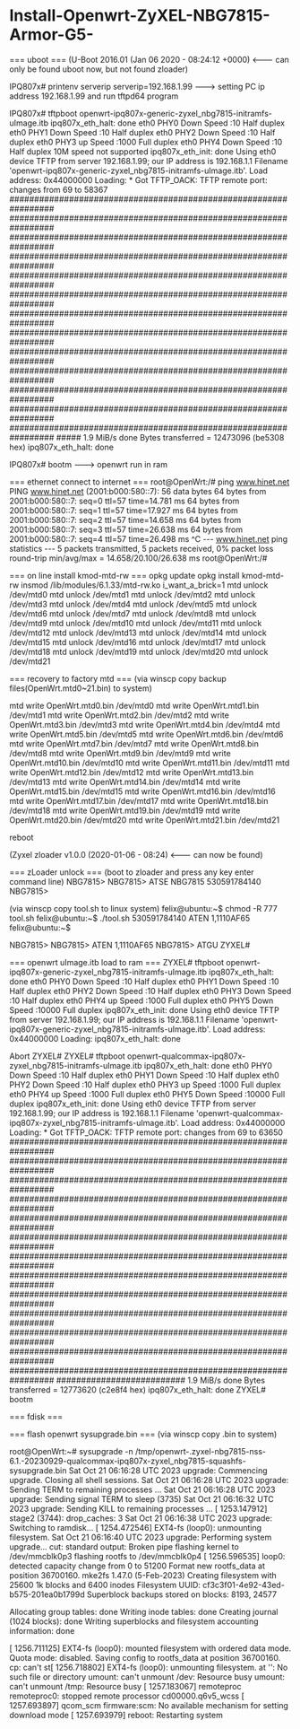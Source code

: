 # Install-Openwrt-ZyXEL-NBG7815-Armor-G5-

=== uboot ===
(U-Boot 2016.01 (Jan 06 2020 - 08:24:12 +0000)    <--- can only be found uboot now, but not found zloader)


IPQ807x# printenv serverip
serverip=192.168.1.99               ---> setting PC ip address 192.168.1.99 and run tftpd64 program

IPQ807x# tftpboot openwrt-ipq807x-generic-zyxel_nbg7815-initramfs-uImage.itb
ipq807x_eth_halt: done
eth0 PHY0 Down Speed :10 Half duplex
eth0 PHY1 Down Speed :10 Half duplex
eth0 PHY2 Down Speed :10 Half duplex
eth0 PHY3 up Speed :1000 Full duplex
eth0 PHY4 Down Speed :10 Half duplex
10M speed not supported
ipq807x_eth_init: done
Using eth0 device
TFTP from server 192.168.1.99; our IP address is 192.168.1.1
Filename 'openwrt-ipq807x-generic-zyxel_nbg7815-initramfs-uImage.itb'.
Load address: 0x44000000
Loading: *
Got TFTP_OACK: TFTP remote port: changes from 69 to 58367
#################################################################
         #################################################################
         #################################################################
         #################################################################
         #################################################################
         #################################################################
         #################################################################
         #################################################################
         #################################################################
         #################################################################
         #################################################################
         #################################################################
         #################################################################
         #####
         1.9 MiB/s
done
Bytes transferred = 12473096 (be5308 hex)
ipq807x_eth_halt: done

IPQ807x# bootm               ---> openwrt run in ram


=== ethernet connect to internet ===
root@OpenWrt:/# ping www.hinet.net
PING www.hinet.net (2001:b000:580::7): 56 data bytes
64 bytes from 2001:b000:580::7: seq=0 ttl=57 time=14.781 ms
64 bytes from 2001:b000:580::7: seq=1 ttl=57 time=17.927 ms
64 bytes from 2001:b000:580::7: seq=2 ttl=57 time=14.658 ms
64 bytes from 2001:b000:580::7: seq=3 ttl=57 time=26.638 ms
64 bytes from 2001:b000:580::7: seq=4 ttl=57 time=26.498 ms
^C
--- www.hinet.net ping statistics ---
5 packets transmitted, 5 packets received, 0% packet loss
round-trip min/avg/max = 14.658/20.100/26.638 ms
root@OpenWrt:/#

=== on line install kmod-mtd-rw ===
opkg update
opkg install kmod-mtd-rw
insmod /lib/modules/6.1.33/mtd-rw.ko i_want_a_brick=1
mtd unlock /dev/mtd0
mtd unlock /dev/mtd1
mtd unlock /dev/mtd2
mtd unlock /dev/mtd3
mtd unlock /dev/mtd4
mtd unlock /dev/mtd5
mtd unlock /dev/mtd6
mtd unlock /dev/mtd7
mtd unlock /dev/mtd8
mtd unlock /dev/mtd9
mtd unlock /dev/mtd10
mtd unlock /dev/mtd11
mtd unlock /dev/mtd12
mtd unlock /dev/mtd13
mtd unlock /dev/mtd14
mtd unlock /dev/mtd15
mtd unlock /dev/mtd16
mtd unlock /dev/mtd17
mtd unlock /dev/mtd18
mtd unlock /dev/mtd19
mtd unlock /dev/mtd20
mtd unlock /dev/mtd21

=== recovery to factory mtd ===
(via winscp copy backup files(OpenWrt.mtd0~21.bin) to system)

mtd write OpenWrt.mtd0.bin /dev/mtd0
mtd write OpenWrt.mtd1.bin /dev/mtd1
mtd write OpenWrt.mtd2.bin /dev/mtd2
mtd write OpenWrt.mtd3.bin /dev/mtd3
mtd write OpenWrt.mtd4.bin /dev/mtd4
mtd write OpenWrt.mtd5.bin /dev/mtd5
mtd write OpenWrt.mtd6.bin /dev/mtd6
mtd write OpenWrt.mtd7.bin /dev/mtd7
mtd write OpenWrt.mtd8.bin /dev/mtd8
mtd write OpenWrt.mtd9.bin /dev/mtd9
mtd write OpenWrt.mtd10.bin /dev/mtd10
mtd write OpenWrt.mtd11.bin /dev/mtd11
mtd write OpenWrt.mtd12.bin /dev/mtd12
mtd write OpenWrt.mtd13.bin /dev/mtd13
mtd write OpenWrt.mtd14.bin /dev/mtd14
mtd write OpenWrt.mtd15.bin /dev/mtd15
mtd write OpenWrt.mtd16.bin /dev/mtd16
mtd write OpenWrt.mtd17.bin /dev/mtd17
mtd write OpenWrt.mtd18.bin /dev/mtd18
mtd write OpenWrt.mtd19.bin /dev/mtd19
mtd write OpenWrt.mtd20.bin /dev/mtd20
mtd write OpenWrt.mtd21.bin /dev/mtd21

reboot

(Zyxel zloader v1.0.0 (2020-01-06 - 08:24)   <--- can now be found)

=== zLoader unlock ===
(boot to zloader and press any key enter command line)
NBG7815>
NBG7815> ATSE NBG7815
530591784140
NBG7815>

(via winscp copy tool.sh to linux system)
felix@ubuntu:~$ chmod -R 777 tool.sh
felix@ubuntu:~$ ./tool.sh 530591784140
ATEN 1,1110AF65
felix@ubuntu:~$

NBG7815>
NBG7815> ATEN 1,1110AF65
NBG7815> ATGU
ZYXEL#




=== openwrt uImage.itb load to ram ===
ZYXEL# tftpboot openwrt-ipq807x-generic-zyxel_nbg7815-initramfs-uImage.itb
ipq807x_eth_halt: done
eth0 PHY0 Down Speed :10 Half duplex
eth0 PHY1 Down Speed :10 Half duplex
eth0 PHY2 Down Speed :10 Half duplex
eth0 PHY3 Down Speed :10 Half duplex
eth0 PHY4 up Speed :1000 Full duplex
eth0 PHY5 Down Speed :10000 Full duplex
ipq807x_eth_init: done
Using eth0 device
TFTP from server 192.168.1.99; our IP address is 192.168.1.1
Filename 'openwrt-ipq807x-generic-zyxel_nbg7815-initramfs-uImage.itb'.
Load address: 0x44000000
Loading: ipq807x_eth_halt: done

Abort
ZYXEL# <INTERRUPT>
ZYXEL# tftpboot openwrt-qualcommax-ipq807x-zyxel_nbg7815-initramfs-uImage.itb
ipq807x_eth_halt: done
eth0 PHY0 Down Speed :10 Half duplex
eth0 PHY1 Down Speed :10 Half duplex
eth0 PHY2 Down Speed :10 Half duplex
eth0 PHY3 up Speed :1000 Full duplex
eth0 PHY4 up Speed :1000 Full duplex
eth0 PHY5 Down Speed :10000 Full duplex
ipq807x_eth_init: done
Using eth0 device
TFTP from server 192.168.1.99; our IP address is 192.168.1.1
Filename 'openwrt-qualcommax-ipq807x-zyxel_nbg7815-initramfs-uImage.itb'.
Load address: 0x44000000
Loading: *
Got TFTP_OACK: TFTP remote port: changes from 69 to 63650
#################################################################
         #################################################################
         #################################################################
         #################################################################
         #################################################################
         #################################################################
         #################################################################
         #################################################################
         #################################################################
         #################################################################
         #################################################################
         #################################################################
         #################################################################
         ##########################
         1.9 MiB/s
done
Bytes transferred = 12773620 (c2e8f4 hex)
ipq807x_eth_halt: done
ZYXEL# bootm



=== fdisk ===



=== flash openwrt sysupgrade.bin ===
(via winscp copy .bin to system)

root@OpenWrt:~# sysupgrade -n /tmp/openwrt-.zyxel-nbg7815-nss-6.1.-20230929-qualcommax-ipq807x-zyxel_nbg7815-squashfs-sysupgrade.bin
Sat Oct 21 06:16:28 UTC 2023 upgrade: Commencing upgrade. Closing all shell sessions.
Sat Oct 21 06:16:28 UTC 2023 upgrade: Sending TERM to remaining processes ...
Sat Oct 21 06:16:28 UTC 2023 upgrade: Sending signal TERM to sleep (3735)
Sat Oct 21 06:16:32 UTC 2023 upgrade: Sending KILL to remaining processes ...
[ 1253.147912] stage2 (3744): drop_caches: 3
Sat Oct 21 06:16:38 UTC 2023 upgrade: Switching to ramdisk...
[ 1254.472546] EXT4-fs (loop0): unmounting filesystem.
Sat Oct 21 06:16:40 UTC 2023 upgrade: Performing system upgrade...
cut: standard output: Broken pipe
flashing kernel to /dev/mmcblk0p3
flashing rootfs to /dev/mmcblk0p4
[ 1256.596535] loop0: detected capacity change from 0 to 51200
Format new rootfs_data at position 36700160.
mke2fs 1.47.0 (5-Feb-2023)
Creating filesystem with 25600 1k blocks and 6400 inodes
Filesystem UUID: cf3c3f01-4e92-43ed-b575-201ea0b1799d
Superblock backups stored on blocks:
        8193, 24577

Allocating group tables: done
Writing inode tables: done
Creating journal (1024 blocks): done
Writing superblocks and filesystem accounting information: done

[ 1256.711125] EXT4-fs (loop0): mounted filesystem with ordered data mode. Quota mode: disabled.
Saving config to rootfs_data at position 36700160.
cp: can't st[ 1256.718802] EXT4-fs (loop0): unmounting filesystem.
at '': No such file or directory
umount: can't unmount /dev: Resource busy
umount: can't unmount /tmp: Resource busy
[ 1257.183067] remoteproc remoteproc0: stopped remote processor cd00000.q6v5_wcss
[ 1257.693897] qcom_scm firmware:scm: No available mechanism for setting download mode
[ 1257.693979] reboot: Restarting system





